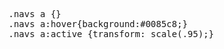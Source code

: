 <pre class="prettyprint lang-css linenums">.navs a {}
.navs a:hover{background:#0085c8;}
.navs a:active {transform: scale(.95);}</pre>